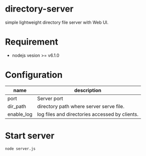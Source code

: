 # directory-server
simple lightweight directory file server with Web UI.

# Requirement
- nodejs vesion >= v6.1.0

# Configuration
name | description
-----| -----------
port | Server port
dir_path | directory path where server serve file.
enable_log | log files and directories accessed by clients.

# Start server
```node server.js```

